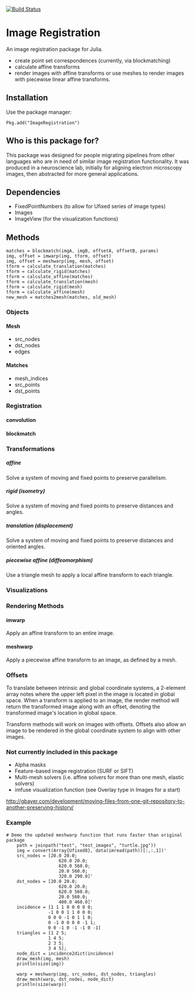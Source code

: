 [![Build Status](https://travis-ci.org/seung-lab/ImageRegistration.svg?branch=master)](https://travis-ci.org/seung-lab/ImageRegistration)

# Image Registration
An image registration package for Julia. 

* create point set correspondences (currently, via blockmatching)
* calculate affine transforms
* render images with affine transforms or use meshes to render images with piecewise linear affine transforms.

## Installation
Use the package manager:

```
Pkg.add("ImageRegistration")
```

## Who is this package for?
This package was designed for people migrating pipelines from other languages 
who are in need of similar image registration functionality. It was produced in 
a neuroscience lab, initially for aligning electron microscopy images, then 
abstracted for more general applications.

## Dependencies
* FixedPointNumbers (to allow for Ufixed series of image types)
* Images 
* ImageView (for the visualization functions)

## Methods
```
matches = blockmatch(imgA, imgB, offsetA, offsetB, params)
img, offset = imwarp(img, tform, offset)
img, offset = meshwarp(img, mesh, offset)
tform = calculate_translation(matches)
tform = calculate_rigid(matches)
tform = calculate_affine(matches)
tform = calculate_translation(mesh)
tform = calculate_rigid(mesh)
tform = calculate_affine(mesh)
new_mesh = matches2mesh(matches, old_mesh)
```

### Objects
#### Mesh
* src_nodes
* dst_nodes
* edges

#### Matches
* mesh_indices
* src_points
* dst_points

### Registration
#### convolution
#### blockmatch

### Transformations
##### affine
Solve a system of moving and fixed points to preserve parallelism.
##### rigid (isometry)
Solve a system of moving and fixed points to preserve distances and angles.
##### translation (displacement)
Solve a system of moving and fixed points to preserve distances and oriented 
angles.
##### piecewise affine (diffeomorphism)
Use a triangle mesh to apply a local affine transform to each triangle.

### Visualizations

### Rendering Methods
#### imwarp
Apply an affine transform to an entire image.
#### meshwarp
Apply a piecewise affine transform to an image, as defined by a mesh.

### Offsets
To translate between intrinsic and global coordinate systems, a 2-element array
notes where the upper left pixel in the image is located in global space. When
a transform is applied to an image, the render method will return the
transformed image along with an offset, denoting the transformed image's
location in global space.

Transform methods will work on images with offsets. Offsets also allow an image
to be rendered in the global coordinate system to align with other images.

### Not currently included in this package
* Alpha masks
* Feature-based image registration (SURF or SIFT)
* Multi-mesh solvers (i.e. affine solvers for more than one mesh, elastic solvers)
* imfuse visualization function (see Overlay type in Images for a start)

http://gbayer.com/development/moving-files-from-one-git-repository-to-another-preserving-history/

### Example
```
# Demo the updated meshwarp function that runs faster than original package
    path = joinpath("test", "test_images", "turtle.jpg"))
    img = convert(Array{Ufixed8}, data(imread(path))[:,:,1])'
    src_nodes = [20.0 20.0;
                    620.0 20.0;
                    620.0 560.0;
                    20.0 560.0;
                    320.0 290.0]'
    dst_nodes = [20.0 20.0;
                    620.0 20.0;
                    620.0 560.0;
                    20.0 560.0;
                    400.0 460.0]'
    incidence = [1 1 1 0 0 0 0 0;
                -1 0 0 1 1 0 0 0;
                0 0 0 -1 0 1 1 0;
                0 -1 0 0 0 0 -1 1;
                0 0 -1 0 -1 -1 0 -1]
    triangles = [1 2 5;
                1 4 5;
                2 3 5;
                3 4 5];
    node_dict = incidence2dict(incidence)
    draw_mesh(img, mesh)
    println(size(img))

    warp = meshwarp(img, src_nodes, dst_nodes, triangles)
    draw_mesh(warp, dst_nodes, node_dict)
    println(size(warp))
```
